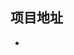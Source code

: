 ## 项目地址
- [](https://note.youdao.com/web/#/file/WEB93b839899629e126f21ac7b12dec48c0/default/WEB2cc9c75eb963a4922a60933fe5af5a00/)